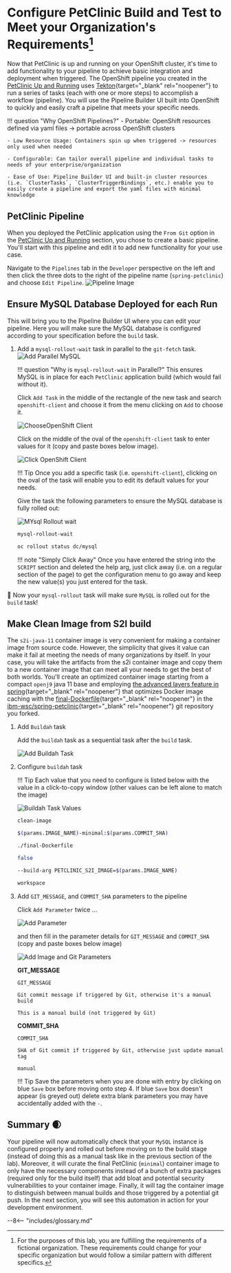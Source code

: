 # Configure PetClinic Build and Test to Meet your Organization's Requirements[^1]

Now that PetClinic is up and running on your OpenShift cluster, it's time to add functionality to your pipeline to achieve basic integration and deployment when triggered. The OpenShift pipeline you created in the [PetClinic Up and Running](../build-and-deploy/upandrunning.md) uses [Tekton](https://tekton.dev){target="_blank" rel="noopener"} to run a series of tasks (each with one or more steps) to accomplish a workflow (pipeline). You will use the Pipeline Builder UI built into OpenShift to quickly and easily craft a pipeline that meets your specific needs.

!!! question "Why OpenShift Pipelines?"
    - Portable: OpenShift resources defined via yaml files -> portable across OpenShift clusters

    - Low Resource Usage: Containers spin up when triggered -> resources only used when needed

    - Configurable: Can tailor overall pipeline and individual tasks to needs of your enterprise/organization 
    
    - Ease of Use: Pipeline Builder UI and built-in cluster resources (i.e. `ClusterTasks`, `ClusterTriggerBindings`, etc.) enable you to easily create a pipeline and export the yaml files with minimal knowledge

## PetClinic Pipeline

When you deployed the PetClinic application using the `From Git` option in the [PetClinic Up and Running](../build-and-deploy/upandrunning.md) section, you chose to create a basic pipeline. You'll start with this pipeline and edit it to add new functionality for your use case. 

Navigate to the `Pipelines` tab in the `Developer` perspective on the left and then click the three dots to the right of the pipeline name (`spring-petclinic`) and choose `Edit Pipeline`. ![Pipeline Image](../../images/Part1/EditNewPipelineOp.png) 

## Ensure MySQL Database Deployed for each Run

This will bring you to the Pipeline Builder UI where you can edit your pipeline. Here you will make sure the MySQL database is configured according to your specification before the `build` task.

1. Add a `mysql-rollout-wait` task in parallel to the `git-fetch` task. 
    ![Add Parallel MySQL](../../images/Part1/mySQL_ParallelTask.png) 

    !!! question "Why is `mysql-rollout-wait` in Parallel?"
        This ensures MySQL is in place for each `PetClinic` application build (which would fail without it).  

    Click `Add Task` in the middle of the rectangle of the new task and search `openshift-client` and choose it from the menu clicking on `Add` to choose it. 

    ![ChooseOpenShift Client](../../images/Part1/Choose_OpenShiftClientTaskOp.png)

    Click on the middle of the oval of the `openshift-client` task to enter values for it (copy and paste boxes below image).

    ![Click OpenShift Client](../../images/Part1/OpenShiftClientOval.png)

    !!! Tip
        Once you add a specific task (i.e. `openshift-client`), clicking on the oval of the task will enable you to edit its default values for your needs.

    Give the task the following parameters to ensure the MySQL database is fully rolled out:

	![MYsql Rollout wait](../../images/Part1/RolloutWaitOp.png)
    ``` bash title="Display Name"
    mysql-rollout-wait
    ```

    ``` bash title="SCRIPT"
    oc rollout status dc/mysql
    ```

    !!! note "Simply Click Away"
        Once you have entered the string into the `SCRIPT` section and deleted the help arg, just click away (i.e. on a regular section of the page) to get the configuration menu to go away and keep the new value(s) you just entered for the task.

:tada: Now your `mysql-rollout` task will make sure `MySQL` is rolled out for the `build` task!

## Make Clean Image from S2I build

The `s2i-java-11` container image is very convenient for making a container image from source code. However, the simplicity that gives it value can make it fail at meeting the needs of many organizations by itself. In your case, you will take the artifacts from the s2i container image and copy them to a new container image that can meet all your needs to get the best of both worlds. You'll create an optimized container image starting from a compact `openj9` java 11 base and employing [the advanced layers feature in spring](https://spring.io/blog/2020/01/27/creating-docker-images-with-spring-boot-2-3-0-m1#layered-jars){target="_blank" rel="noopener"} that optimizes Docker image caching with the [final-Dockerfile](https://raw.githubusercontent.com/ibm-wsc/spring-petclinic/main/final-Dockerfile){target="_blank" rel="noopener"} in the [ibm-wsc/spring-petclinic](https://github.com/ibm-wsc/spring-petclinic){target="_blank" rel="noopener"} git repository you forked. 

1. Add `Buildah` task

    Add the `buildah` task as a sequential task after the `build` task.

    ![Add Buildah Task](../../images/Part1/AddBuildahTask.png)

2. Configure `buildah` task

    !!! Tip
        Each value that you need to configure is listed below with the value in a click-to-copy window (other values can be left alone to match the image)

    ![Buildah Task Values](../../images/Part1/ProducingCleanImageBuildah2.png)

    ``` bash title="Display Name"
    clean-image
    ```

    ``` bash title="IMAGE"
    $(params.IMAGE_NAME)-minimal:$(params.COMMIT_SHA)
    ```

    ``` bash title="DOCKERFILE"
    ./final-Dockerfile
    ```

    ``` bash title="TLSVERIFY"
    false
    ```

    ``` bash title="BUILD_EXTRA_ARGS"
    --build-arg PETCLINIC_S2I_IMAGE=$(params.IMAGE_NAME)
    ```

	``` bash title="SOURCE (choose from dropdown)"
	workspace
	```

3. Add `GIT_MESSAGE`, and `COMMIT_SHA` parameters to the pipeline

    Click `Add Parameter` twice ...

    ![Add Parameter](../../images/Part1/AddParameter.png)

    and then fill in the parameter details for `GIT_MESSAGE` and `COMMIT_SHA` (copy and paste boxes below image)

    ![Add Image and Git Parameters](../../images/Part1/AddParameters.png)

    **GIT_MESSAGE**

    ``` title="Parameter Name"
    GIT_MESSAGE
    ```

    ``` title="Parameter Description"
    Git commit message if triggered by Git, otherwise it's a manual build
    ```

    ``` title="Parameter Default Value"
    This is a manual build (not triggered by Git)
    ```

    **COMMIT_SHA**

    ``` title="Parameter Name"
    COMMIT_SHA
    ```

    ``` title="Parameter Description"
    SHA of Git commit if triggered by Git, otherwise just update manual tag
    ```

    ``` title="Parameter Default Value"
    manual
    ```

    !!! Tip
        Save the parameters when you are done with entry by clicking on blue `Save` box before moving onto step 4. If blue `Save` box doesn't appear (is greyed out) delete extra blank parameters you may have accidentally added with the `-`.

## Summary :waxing_crescent_moon:
Your pipeline will now automatically check that your `MySQL` instance is configured properly and rolled out before moving on to the build stage (instead of doing this as a manual task like in the previous section of the lab). Moreover, it will curate the final PetClinic (`minimal`) container image to only have the necessary components instead of a bunch of extra packages (required only for the build itself) that add bloat and potential security vulnerabilities to your container image. Finally, it will tag the container image to distinguish between manual builds and those triggered by a potential git push. In the next section, you will see this automation in action for your development environment.

[^1]: For the purposes of this lab, you are fulfilling the requirements of a fictional organization. These requirements could change for your specific organization but would follow a similar pattern with different specifics.

--8<-- "includes/glossary.md"